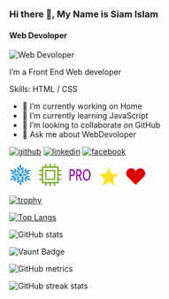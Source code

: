 


### Hi there 👋, My Name is Siam Islam
#### Web Devoloper
![Web Devoloper](https://scontent.fdac24-1.fna.fbcdn.net/v/t39.30808-6/417436488_700973445499259_6549973816803455119_n.jpg?stp=dst-jpg_s960x960&_nc_cat=100&ccb=1-7&_nc_sid=5f2048&_nc_eui2=AeG20QsOT4Xwltw8zV7okLwxJJQMrb2GoP0klAytvYag_dzY2dWglKXpGibtLQuoIeobM7bvw-7p6eIYAPPcC6KO&_nc_ohc=iTB3yEOhXggAb58_lW5&_nc_ht=scontent.fdac24-1.fna&oh=00_AfBYVaZRnb6dlUNn_mtUAXMRVgLRginQIl3V5Rfv3Yc76Q&oe=6622B830)

I’m a Front End Web developer

Skills: HTML / CSS

- 🔭 I’m currently working on Home 
- 🌱 I’m currently learning JavaScript 
- 👯 I’m looking to collaborate on GitHub 
- 💬 Ask me about WebDevoloper 


[<img src='https://cdn.jsdelivr.net/npm/simple-icons@3.0.1/icons/github.svg' alt='github' height='40'>](https://github.com/md-siam-islam)  [<img src='https://cdn.jsdelivr.net/npm/simple-icons@3.0.1/icons/linkedin.svg' alt='linkedin' height='40'>](https://www.linkedin.com/in/md-siam-islam/)  [<img src='https://cdn.jsdelivr.net/npm/simple-icons@3.0.1/icons/facebook.svg' alt='facebook' height='40'>](https://www.facebook.com/mdsiam.ali)  

<a href='https://archiveprogram.github.com/'><img src='https://raw.githubusercontent.com/acervenky/animated-github-badges/master/assets/acbadge.gif' width='40' height='40'></a> <a href='https://docs.github.com/en/developers'><img src='https://raw.githubusercontent.com/acervenky/animated-github-badges/master/assets/devbadge.gif' width='40' height='40'></a> <a href='https://github.com/pricing'><img src='https://raw.githubusercontent.com/acervenky/animated-github-badges/master/assets/pro.gif' width='40' height='40'></a> <a href='https://stars.github.com/'><img src='https://raw.githubusercontent.com/acervenky/animated-github-badges/master/assets/starbadge.gif' width='35' height='35'></a> <a href='https://docs.github.com/en/github/supporting-the-open-source-community-with-github-sponsors'><img src='https://raw.githubusercontent.com/acervenky/animated-github-badges/master/assets/sponsorbadge.gif' width='35' height='35'></a> 

[![trophy](https://github-profile-trophy.vercel.app/?username=md-siam-islam)](https://github.com/ryo-ma/github-profile-trophy)

[![Top Langs](https://github-readme-stats.vercel.app/api/top-langs/?username=md-siam-islam)](https://github.com/anuraghazra/github-readme-stats)

![GitHub stats](https://github-readme-stats.vercel.app/api?username=md-siam-islam&show_icons=true)  

![Vaunt Badge](https://api.vaunt.dev/v1/github/entities/md-siam-islam/contributions?format=svg&private=false)  

![GitHub metrics](https://metrics.lecoq.io/md-siam-islam)  

![GitHub streak stats](https://streak-stats.demolab.com/?user=md-siam-islam)  


